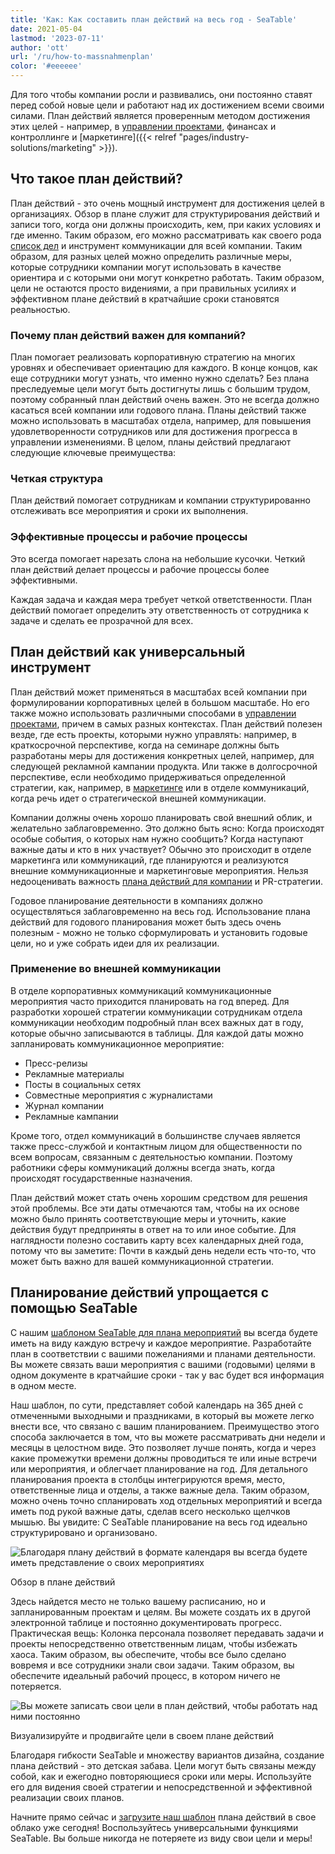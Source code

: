 ```yaml
---
title: 'Как: Как составить план действий на весь год - SeaTable'
date: 2021-05-04
lastmod: '2023-07-11'
author: 'ott'
url: '/ru/how-to-massnahmenplan'
color: '#eeeeee'
---
```


Для того чтобы компании росли и развивались, они постоянно ставят перед собой новые цели и работают над их достижением всеми своими силами. План действий является проверенным методом достижения этих целей - например, в [управлении проектами](/ru/projekt-management/), финансах и контроллинге и [маркетинге]({{< relref "pages/industry-solutions/marketing" >}}).

## Что такое план действий?

План действий - это очень мощный инструмент для достижения целей в организациях. Обзор в плане служит для структурирования действий и записи того, когда они должны происходить, кем, при каких условиях и где именно. Таким образом, его можно рассматривать как своего рода [список дел](https://seatable.io/ru/to-do-liste-online/) и инструмент коммуникации для всей компании. Таким образом, для разных целей можно определить различные меры, которые сотрудники компании могут использовать в качестве ориентира и с которыми они могут конкретно работать. Таким образом, цели не остаются просто видениями, а при правильных усилиях и эффективном плане действий в кратчайшие сроки становятся реальностью.

### Почему план действий важен для компаний?

План помогает реализовать корпоративную стратегию на многих уровнях и обеспечивает ориентацию для каждого. В конце концов, как еще сотрудники могут узнать, что именно нужно сделать? Без плана преследуемые цели могут быть достигнуты лишь с большим трудом, поэтому собранный план действий очень важен. Это не всегда должно касаться всей компании или годового плана. Планы действий также можно использовать в масштабах отдела, например, для повышения удовлетворенности сотрудников или для достижения прогресса в управлении изменениями. В целом, планы действий предлагают следующие ключевые преимущества:

### Четкая структура

План действий помогает сотрудникам и компании структурированно отслеживать все мероприятия и сроки их выполнения.

### Эффективные процессы и рабочие процессы

Это всегда помогает нарезать слона на небольшие кусочки. Четкий план действий делает процессы и рабочие процессы более эффективными.

Каждая задача и каждая мера требует четкой ответственности. План действий помогает определить эту ответственность от сотрудника к задаче и сделать ее прозрачной для всех.

## План действий как универсальный инструмент

План действий может применяться в масштабах всей компании при формулировании корпоративных целей в большом масштабе. Но его также можно использовать различными способами в [управлении проектами](https://seatable.io/ru/projektmanagement/), причем в самых разных контекстах. План действий полезен везде, где есть проекты, которыми нужно управлять: например, в краткосрочной перспективе, когда на семинаре должны быть разработаны меры для достижения конкретных целей, например, для следующей рекламной кампании продукта. Или также в долгосрочной перспективе, если необходимо придерживаться определенной стратегии, как, например, в [маркетинге](https://seatable.io/ru/marketing/) или в отделе коммуникаций, когда речь идет о стратегической внешней коммуникации.

Компании должны очень хорошо планировать свой внешний облик, и желательно заблаговременно. Это должно быть ясно: Когда происходят особые события, о которых нам нужно сообщить? Когда наступают важные даты и кто в них участвует? Обычно это происходит в отделе маркетинга или коммуникаций, где планируются и реализуются внешние коммуникационные и маркетинговые мероприятия. Нельзя недооценивать важность [плана действий для компании](https://www.fuer-gruender.de/wissen/unternehmen-gruenden/aussenauftritt/externe-kommunikation/) и PR-стратегии.

Годовое планирование деятельности в компаниях должно осуществляться заблаговременно на весь год. Использование плана действий для годового планирования может быть здесь очень полезным - можно не только сформулировать и установить годовые цели, но и уже собрать идеи для их реализации.

### Применение во внешней коммуникации

В отделе корпоративных коммуникаций коммуникационные мероприятия часто приходится планировать на год вперед. Для разработки хорошей стратегии коммуникации сотрудникам отдела коммуникации необходим подробный план всех важных дат в году, которые обычно записываются в таблицы. Для каждой даты можно запланировать коммуникационное мероприятие:

- Пресс-релизы
- Рекламные материалы
- Посты в социальных сетях
- Совместные мероприятия с журналистами
- Журнал компании
- Рекламные кампании

Кроме того, отдел коммуникаций в большинстве случаев является также пресс-службой и контактным лицом для общественности по всем вопросам, связанным с деятельностью компании. Поэтому работники сферы коммуникаций должны всегда знать, когда происходят государственные назначения.

План действий может стать очень хорошим средством для решения этой проблемы. Все эти даты отмечаются там, чтобы на их основе можно было принять соответствующие меры и уточнить, какие действия будут предприняты в ответ на то или иное событие. Для наглядности полезно составить карту всех календарных дней года, потому что вы заметите: Почти в каждый день недели есть что-то, что может быть важно для вашей коммуникационной стратегии.

## Планирование действий упрощается с помощью SeaTable

С нашим [шаблоном SeaTable для плана мероприятий](https://seatable.io/ru/vorlage/hntk-vocrksmyj-9746vka/) вы всегда будете иметь на виду каждую встречу и каждое мероприятие. Разработайте план в соответствии с вашими пожеланиями и планами деятельности. Вы можете связать ваши мероприятия с вашими (годовыми) целями в одном документе в кратчайшие сроки - так у вас будет вся информация в одном месте.

Наш шаблон, по сути, представляет собой календарь на 365 дней с отмеченными выходными и праздниками, в который вы можете легко внести все, что связано с вашим планированием. Преимущество этого способа заключается в том, что вы можете рассматривать дни недели и месяцы в целостном виде. Это позволяет лучше понять, когда и через какие промежутки времени должны проводиться те или иные встречи или мероприятия, и облегчает планирование на год. Для детального планирования проекта в столбцы интегрируются время, место, ответственные лица и отделы, а также важные дела. Таким образом, можно очень точно спланировать ход отдельных мероприятий и всегда иметь под рукой важные даты, сделав всего несколько щелчков мышью. Вы увидите: С SeaTable планирование на весь год идеально структурировано и организовано.

![Благодаря плану действий в формате календаря вы всегда будете иметь представление о своих мероприятиях](https://seatable.de/wp-content/uploads/2021/04/Overview.jpg)

Обзор в плане действий

Здесь найдется место не только вашему расписанию, но и запланированным проектам и целям. Вы можете создать их в другой электронной таблице и постоянно документировать прогресс. Практическая вещь: Колонка персонала позволяет передавать задачи и проекты непосредственно ответственным лицам, чтобы избежать хаоса. Таким образом, вы обеспечите, чтобы все было сделано вовремя и все сотрудники знали свои задачи. Таким образом, вы обеспечите идеальный рабочий процесс, в котором ничего не потеряется.

![Вы можете записать свои цели в план действий, чтобы работать над ними постоянно](https://seatable.de/wp-content/uploads/2021/04/Annual-Goals.jpg)

Визуализируйте и продвигайте цели в своем плане действий

Благодаря гибкости SeaTable и множеству вариантов дизайна, создание плана действий - это детская забава. Цели могут быть связаны между собой, как и ежегодно повторяющиеся сроки или меры. Используйте его для видения своей стратегии и непосредственной и эффективной реализации своих планов.

Начните прямо сейчас и [загрузите наш шаблон](https://seatable.io/ru/vorlage/hntk-vocrksmyj-9746vka/) плана действий в свое облако уже сегодня! Воспользуйтесь универсальными функциями SeaTable. Вы больше никогда не потеряете из виду свои цели и меры!
